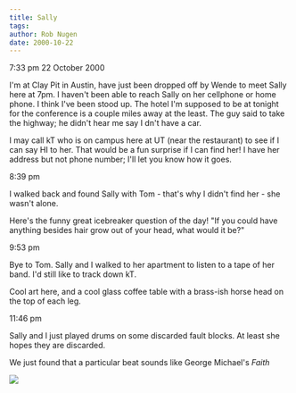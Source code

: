 ```yaml
---
title: Sally
tags: 
author: Rob Nugen
date: 2000-10-22
---
```


<p class=date>7:33 pm 22 October 2000

<p>I'm at Clay Pit in Austin, have just been dropped off by Wende to meet
Sally here at 7pm.  I haven't been able to reach Sally on her cellphone or
home phone.  I think I've been stood up.  The hotel I'm supposed to be at
tonight for the conference is a couple miles away at the least.  The guy
said to take the highway; he didn't hear me say I dn't have a car.

<p>I may call kT who is on campus here at UT (near the restaurant) to see if
I can say HI to her.  That would be a fun surprise if I can find her!   I
have her address but not phone number; I'll let you know how it goes.

<p class=date>8:39 pm

<p>I walked back and found Sally with Tom - that's why I didn't find her -
she wasn't alone.

<p>Here's the funny great icebreaker question of the day! "If you could have
anything besides hair grow out of your head, what would it be?"

<p class=date>9:53 pm

<p>Bye to Tom.  Sally and I walked to her apartment to listen to a tape of
her band.  I'd still like to track down kT.

<p>Cool art here, and a cool glass coffee table with a brass-ish horse head
on the top of each leg.

<p class=date>11:46 pm

<p>Sally and I just played drums on some discarded fault blocks.  At least
she hopes they are discarded.

<p>We just found that a particular beat sounds like George Michael's
<em>Faith</em>

<p><img src="/images/rob/wL-ROB.gif">

